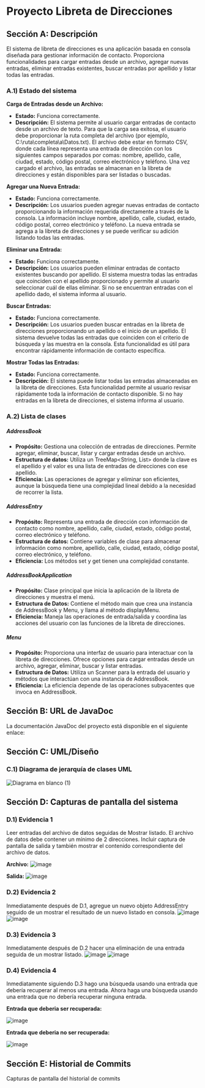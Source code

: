 # Proyecto Libreta de Direcciones

## Sección A: Descripción
El sistema de libreta de direcciones es una aplicación basada en consola diseñada para gestionar información de contacto. Proporciona funcionalidades para cargar entradas desde un archivo, agregar nuevas entradas, eliminar entradas existentes, buscar entradas por apellido y listar todas las entradas. 


### A.1) Estado del sistema
**Carga de Entradas desde un Archivo:**
- **Estado:** Funciona correctamente.
- **Descripción:** El sistema permite al usuario cargar entradas de contacto desde un archivo de texto. Para que la carga sea exitosa, el usuario debe proporcionar la ruta completa del archivo (por ejemplo, C:\ruta\completa\a\Datos.txt). El archivo debe estar en formato CSV, donde cada línea representa una entrada de dirección con los siguientes campos separados por comas: nombre, apellido, calle, ciudad, estado, código postal, correo electrónico y teléfono. Una vez cargado el archivo, las entradas se almacenan en la libreta de direcciones y están disponibles para ser listadas o buscadas.

**Agregar una Nueva Entrada:**
- **Estado:** Funciona correctamente.
- **Descripción:** Los usuarios pueden agregar nuevas entradas de contacto proporcionando la información requerida directamente a través de la consola. La información incluye nombre, apellido, calle, ciudad, estado, código postal, correo electrónico y teléfono. La nueva entrada se agrega a la libreta de direcciones y se puede verificar su adición listando todas las entradas.

**Eliminar una Entrada:**
- **Estado:** Funciona correctamente.
- **Descripción:** Los usuarios pueden eliminar entradas de contacto existentes buscando por apellido. El sistema muestra todas las entradas que coinciden con el apellido proporcionado y permite al usuario seleccionar cuál de ellas eliminar. Si no se encuentran entradas con el apellido dado, el sistema informa al usuario.

**Buscar Entradas:**
- **Estado:** Funciona correctamente.
- **Descripción:** Los usuarios pueden buscar entradas en la libreta de direcciones proporcionando un apellido o el inicio de un apellido. El sistema devuelve todas las entradas que coinciden con el criterio de búsqueda y las muestra en la consola. Esta funcionalidad es útil para encontrar rápidamente información de contacto específica.

**Mostrar Todas las Entradas:**
- **Estado:** Funciona correctamente.
- **Descripción:** El sistema puede listar todas las entradas almacenadas en la libreta de direcciones. Esta funcionalidad permite al usuario revisar rápidamente toda la información de contacto disponible. Si no hay entradas en la libreta de direcciones, el sistema informa al usuario.

### A.2) Lista de clases
##### AddressBook
- **Propósito:** Gestiona una colección de entradas de direcciones. Permite agregar, eliminar, buscar, listar y cargar entradas desde un archivo.
- **Estructura de datos:** Utiliza un TreeMap<String, List<AddressEntry>> donde la clave es el apellido y el valor es una lista de entradas de direcciones con ese apellido.
- **Eficiencia:** Las operaciones de agregar y eliminar son eficientes, aunque la búsqueda tiene una complejidad lineal debido a la necesidad de recorrer la lista.

##### AddressEntry
- **Propósito:** Representa una entrada de dirección con información de contacto como nombre, apellido, calle, ciudad, estado, código postal, correo electrónico y teléfono.
- **Estructura de datos:** Contiene variables de clase para almacenar información como nombre, apellido, calle, ciudad, estado, código postal, correo electrónico, y teléfono. 
- **Eficiencia:** Los métodos set y get tienen una complejidad constante.

##### AddressBookApplication
- **Propósito:** Clase principal que inicia la aplicación de la libreta de direcciones y muestra el menú.
- **Estructura de Datos:** Contiene el método main que crea una instancia de AddressBook y Menu, y llama al método displayMenu.
- **Eficiencia:** Maneja las operaciones de entrada/salida y coordina las acciones del usuario con las funciones de la libreta de direcciones.

##### Menu
- **Propósito:** Proporciona una interfaz de usuario para interactuar con la libreta de direcciones. Ofrece opciones para cargar entradas desde un archivo, agregar, eliminar, buscar y listar entradas.
- **Estructura de Datos:** Utiliza un Scanner para la entrada del usuario y métodos que interactúan con una instancia de AddressBook.
- **Eficiencia:** La eficiencia depende de las operaciones subyacentes que invoca en AddressBook.

## Sección B: URL de JavaDoc
La documentación JavaDoc del proyecto está disponible en el siguiente enlace:

## Sección C: UML/Diseño
### C.1) Diagrama de jerarquía de clases UML
![Diagrama en blanco (1)](https://github.com/josephaven/Avenda-o_LibretaDirecciones./assets/153795069/28de47ab-ed6b-4190-b7a4-01c2fddea02b)


## Sección D: Capturas de pantalla del sistema
### D.1) Evidencia 1
Leer entradas del archivo de datos seguidas de Mostrar listado. El archivo de datos debe contener un mínimo de 2 direcciones. Incluir captura de pantalla de salida y también mostrar el contenido correspondiente del archivo de datos.

**Archivo:**
![image](https://github.com/josephaven/Avenda-o_LibretaDirecciones./assets/153795069/e71d7d9b-8ac3-453d-8afb-9af66d7ec402)

**Salida:**
![image](https://github.com/josephaven/Avenda-o_LibretaDirecciones./assets/153795069/e7aba8c1-066e-4751-9878-69a377677fcf)

### D.2) Evidencia 2
Inmediatamente después de D.1, agregue un nuevo objeto AddressEntry seguido de un mostrar el resultado de un nuevo listado en consola.
![image](https://github.com/josephaven/Avenda-o_LibretaDirecciones./assets/153795069/11b6dcf8-5484-46bc-95bd-667b304dfed8)
![image](https://github.com/josephaven/Avenda-o_LibretaDirecciones./assets/153795069/49b69ce7-6265-4318-9778-b9cd42474c05)



### D.3) Evidencia 3
Inmediatamente después de D.2 hacer una eliminación de una entrada seguida de un mostrar listado.
![image](https://github.com/josephaven/Avenda-o_LibretaDirecciones./assets/153795069/ef47017e-5635-4060-a176-5db33ae96393)
![image](https://github.com/josephaven/Avenda-o_LibretaDirecciones./assets/153795069/baecfb4c-8eb1-4fa3-947f-c97965a6ff29)


### D.4) Evidencia 4
Inmediatamente siguiendo D.3 hago una búsqueda usando una entrada que debería recuperar al menos una entrada. Ahora haga una búsqueda usando una entrada que no debería recuperar ninguna entrada.

**Entrada que deberia ser recuperada:**

![image](https://github.com/josephaven/Avenda-o_LibretaDirecciones./assets/153795069/bd178503-943e-4571-918e-bb70f65f5640)


**Entrada que deberia no ser recuperada:**

![image](https://github.com/josephaven/Avenda-o_LibretaDirecciones./assets/153795069/2c63feaf-0f43-46a3-b914-745a5f924249)


## Sección E: Historial de Commits
Capturas de pantalla del historial de commits
